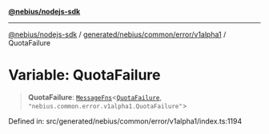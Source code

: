 [**@nebius/nodejs-sdk**](../../../../../../README.md)

***

[@nebius/nodejs-sdk](../../../../../../README.md) / [generated/nebius/common/error/v1alpha1](../README.md) / QuotaFailure

# Variable: QuotaFailure

> **QuotaFailure**: [`MessageFns`](../../../../../../runtime/protos/core/interfaces/MessageFns.md)\<[`QuotaFailure`](../interfaces/QuotaFailure.md), `"nebius.common.error.v1alpha1.QuotaFailure"`\>

Defined in: src/generated/nebius/common/error/v1alpha1/index.ts:1194
